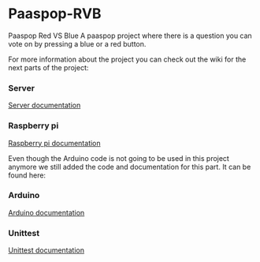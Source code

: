 # Paaspop-RVB

Paaspop Red VS Blue
A paaspop project where there is a question you can vote on by pressing a blue or a red button.

For more information about the project you can check out the wiki for the next parts of the project:

### Server

[Server documentation](server)

### Raspberry pi

[Raspberry pi documentation](Raspberry-Pi)

Even though the Arduino code is not going to be used in this project anymore we still added the code and documentation for this part. It can be found here:

### Arduino

[Arduino documentation](Arduino)

### Unittest
[Unittest documentation](Unittest)
